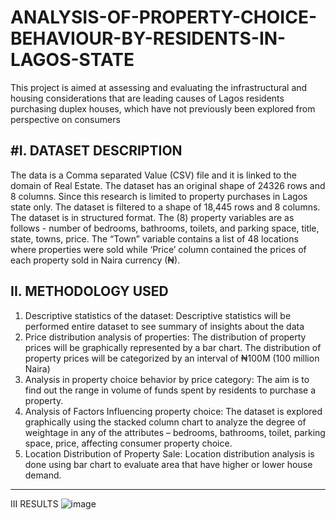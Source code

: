 # ANALYSIS-OF-PROPERTY-CHOICE-BEHAVIOUR-BY-RESIDENTS-IN-LAGOS-STATE
This project is aimed at assessing and evaluating the infrastructural and housing considerations that are leading causes of Lagos residents purchasing duplex houses, which have not previously been explored from perspective on consumers

#I. DATASET DESCRIPTION
---------------------------
The data is a Comma separated Value (CSV) file and it is linked to the domain of Real Estate. The dataset has an original shape of 24326 rows and 8 columns. Since this research is limited to property purchases in Lagos state only. The dataset is filtered to a shape of 18,445 rows and 8 columns. The dataset is in structured format.
The (8) property variables are as follows - number of bedrooms, bathrooms, toilets, and parking space, title, state, towns, price. The “Town” variable contains a list of 48 locations where properties were sold while ‘Price’ column contained the prices of each property sold in Naira currency (₦).  

II. METHODOLOGY USED
---------------------
1. Descriptive statistics of the dataset: Descriptive statistics will be performed entire dataset to see summary of insights about the data
2. Price distribution analysis of properties: The distribution of property prices will be graphically represented by a bar chart. The distribution of property prices will be categorized by an interval of ₦100M (100 million Naira)
3. Analysis in property choice behavior by price category: The aim is to find out the range in volume of funds spent by residents to purchase a property.
4. Analysis of Factors Influencing property choice: The dataset is explored graphically using the stacked column chart to analyze the degree of weightage in any of the attributes – bedrooms, bathrooms, toilet, parking space, price, affecting consumer property choice.
5. Location Distribution of Property Sale: Location distribution analysis is done using bar chart to evaluate area that have higher or lower house demand.

-------------------
III RESULTS
![image](https://user-images.githubusercontent.com/61459286/215339316-450612f5-1270-40e0-a594-1d32815cf425.png)

